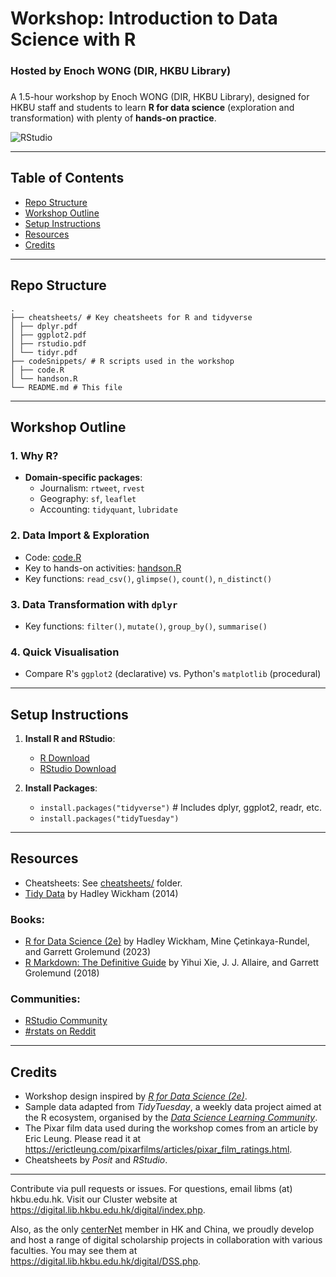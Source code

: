 # Workshop: Introduction to Data Science with R
### Hosted by Enoch WONG (DIR, HKBU Library)
###

A 1.5-hour workshop by Enoch WONG (DIR, HKBU Library), designed for HKBU staff and students to learn **R for data science** (exploration and transformation) with plenty of **hands-on practice**.

![RStudio](https://upload.wikimedia.org/wikipedia/commons/d/d0/RStudio_logo_flat.svg)

---

## Table of Contents
- [Repo Structure](#repo-structure)
- [Workshop Outline](#workshop-outline)
- [Setup Instructions](#setup-instructions)
- [Resources](#resources)
- [Credits](#credits)

---

## Repo Structure

```
.  
├── cheatsheets/ # Key cheatsheets for R and tidyverse  
│ ├── dplyr.pdf  
│ ├── ggplot2.pdf  
│ ├── rstudio.pdf  
│ └── tidyr.pdf  
├── codeSnippets/ # R scripts used in the workshop  
│ ├── code.R  
│ └── handson.R  
└── README.md # This file
```

---

## Workshop Outline

### 1. **Why R?**
  - **Domain-specific packages**:
    - Journalism: `rtweet`, `rvest`
    - Geography: `sf`, `leaflet`
    - Accounting: `tidyquant`, `lubridate`

### 2. **Data Import & Exploration**
  - Code: [code.R](codeSnippets/code.R)
  - Key to hands-on activities: [handson.R](codeSnippets/handson.R)
  - Key functions: `read_csv()`, `glimpse()`, `count()`, `n_distinct()`

### 3. **Data Transformation with `dplyr`**
  - Key functions: `filter()`, `mutate()`, `group_by()`, `summarise()`

### 4. **Quick Visualisation**
  - Compare R's `ggplot2` (declarative) vs. Python's `matplotlib` (procedural)

---

## Setup Instructions

1. **Install R and RStudio**:
   - [R Download](https://cran.r-project.org/)
   - [RStudio Download](https://www.rstudio.com/products/rstudio/download/)

2. **Install Packages**:
   - `install.packages("tidyverse")`  # Includes dplyr, ggplot2, readr, etc.
   - `install.packages("tidyTuesday")`

---

## Resources

   - Cheatsheets: See [cheatsheets/](cheatsheets) folder.
   - [Tidy Data](https://doi.org/10.18637/jss.v059.i10) by Hadley Wickham (2014)

### Books:
   - [R for Data Science (2e)](https://r4ds.hadley.nz/) by Hadley Wickham, Mine Çetinkaya-Rundel, and Garrett Grolemund (2023)
   - [R Markdown: The Definitive Guide](https://bookdown.org/yihui/rmarkdown/) by Yihui Xie, J. J. Allaire, and Garrett Grolemund (2018)
### Communities:
   - [RStudio Community](https://forum.posit.co/c/rstudio-ide/9)
   - [#rstats on Reddit](https://www.reddit.com/r/rstats/)

---

## Credits

   - Workshop design inspired by [*R for Data Science (2e)*](https://r4ds.hadley.nz/).
   - Sample data adapted from *TidyTuesday*, a weekly data project aimed at the R ecosystem, organised by the [*Data Science Learning Community*](https://dslc.io).
   - The Pixar film data used during the workshop comes from an article by Eric Leung.  Please read it at https://erictleung.com/pixarfilms/articles/pixar_film_ratings.html.
   - Cheatsheets by *Posit* and *RStudio*.

---

Contribute via pull requests or issues.  For questions, email libms (at) hkbu.edu.hk.  Visit our Cluster website at https://digital.lib.hkbu.edu.hk/digital/index.php.  
  
Also, as the only [centerNet](https://dhcenternet.org/) member in HK and China, we proudly develop and host a range of digital scholarship projects in collaboration with various faculties.  You may see them at https://digital.lib.hkbu.edu.hk/digital/DSS.php.